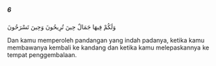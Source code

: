 ##### 6

<span class="ayah">وَلَكُمْ فِيهَا جَمَالٌ حِينَ تُرِيحُونَ وَحِينَ تَسْرَحُونَ</span>

<span class="ayah_translation">Dan kamu memperoleh pandangan yang indah padanya, ketika kamu membawanya kembali ke kandang dan ketika kamu melepaskannya ke tempat penggembalaan.</span>
